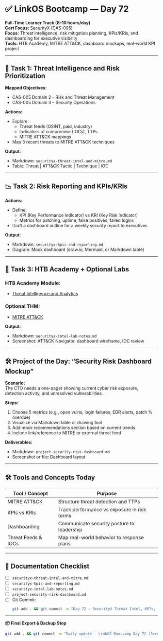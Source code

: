 # ✅ LinkOS Bootcamp — Day 72

**Full-Time Learner Track (8–10 hours/day)**  
**Cert Focus:** SecurityX (CAS-005)  
**Focus:** Threat intelligence, risk mitigation planning, KPIs/KRIs, and dashboarding for executive visibility  
**Tools:** HTB Academy, MITRE ATT&CK, dashboard mockups, real-world KPI project

---

## 🧠 Task 1: Threat Intelligence and Risk Prioritization

**Mapped Objectives:**  
- CAS-005 Domain 2 – Risk and Threat Management  
- CAS-005 Domain 3 – Security Operations

**Actions:**  
- Explore:
  - Threat feeds (OSINT, paid, industry)  
  - Indicators of compromise (IOCs), TTPs  
  - MITRE ATT&CK mappings  
- Map 3 recent threats to MITRE ATT&CK techniques

**Output:**  
- Markdown: `securityx-threat-intel-and-mitre.md`  
- Table: Threat | ATT&CK Tactic | Technique | IOC

---

## 📉 Task 2: Risk Reporting and KPIs/KRIs

**Actions:**  
- Define:
  - KPI (Key Performance Indicator) vs KRI (Key Risk Indicator)  
  - Metrics for patching, uptime, false positives, failed logins  
- Draft a dashboard outline for a weekly security report to executives

**Output:**  
- Markdown: `securityx-kpis-and-reporting.md`  
- Diagram: Mock dashboard (draw.io, Mermaid, or Markdown table)

---

## 🧪 Task 3: HTB Academy + Optional Labs

### HTB Academy Module:
- [Threat Intelligence and Analytics](https://academy.hackthebox.com/module/166)

### Optional THM:
- [MITRE ATT&CK](https://tryhackme.com/room/mitreattack)

**Output:**  
- Markdown: `securityx-intel-lab-notes.md`  
- Screenshot: ATT&CK Navigator, dashboard wireframe, IOC review

---

## 🛠️ Project of the Day: “Security Risk Dashboard Mockup”

**Scenario:**  
The CTO needs a one-pager showing current cyber risk exposure, detection activity, and unresolved vulnerabilities.

**Steps:**  
1. Choose 5 metrics (e.g., open vulns, login failures, EDR alerts, patch % overdue)  
2. Visualize via Markdown table or drawing tool  
3. Add mock recommendations section based on current trends  
4. Include link/reference to MITRE or external threat feed

**Deliverables:**  
- Markdown: `project-security-risk-dashboard.md`  
- Screenshot or file: Dashboard layout

---

## 🛠️ Tools and Concepts Today

| Tool / Concept       | Purpose                                        |
|----------------------|------------------------------------------------|
| MITRE ATT&CK         | Structure threat detection and TTPs           |
| KPIs vs KRIs         | Track performance vs exposure in risk terms   |
| Dashboarding         | Communicate security posture to leadership    |
| Threat Feeds & IOCs  | Map real-world behavior to response plans     |

---

## 📁 Documentation Checklist

- [ ] `securityx-threat-intel-and-mitre.md`  
- [ ] `securityx-kpis-and-reporting.md`  
- [ ] `securityx-intel-lab-notes.md`  
- [ ] `project-security-risk-dashboard.md`  
- [ ] Git Commit:
  ```bash
  git add . && git commit -m "Day 72 – SecurityX Threat Intel, KPIs, and Dashboards" && git push origin main
  ```

---

**📦 Final Export & Backup Step**

```bash
git add . && git commit -m "Daily update – LinkOS Bootcamp Day 72 (SecurityX KPIs and MITRE)" && git push origin main
```
